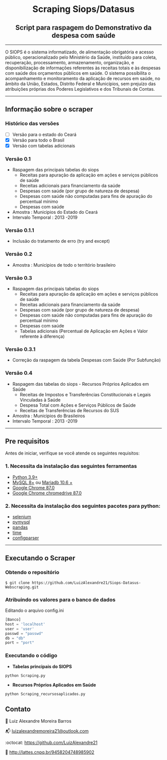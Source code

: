 <h1 align=center> Scraping Siops/Datasus</h1>
<h2 align=center> Script para raspagem do Demonstrativo da despesa com saúde </h2>

--- 

O SIOPS é o sistema informatizado, de alimentação obrigatória e acesso público, operacionalizado pelo Ministério da Saúde, instituído para coleta, recuperação, processamento, armazenamento, organização, e disponibilização de informações referentes às receitas totais e às despesas com saúde dos orçamentos públicos em saúde. O sistema possibilita o acompanhamento e monitoramento da aplicação de recursos em saúde, no âmbito da  União, Estados, Distrito Federal e Municípios, sem prejuízo das atribuições próprias dos Poderes Legislativos e dos Tribunais de Contas.

---
## Informação sobre o scraper 

### Histórico das versões 

- [ ] Versão para o estado do Ceará
- [x] Versão para todo o Brasil 
- [x] Versão com tabelas adicionais
### Versão 0.1 

- Raspagem das principais tabelas do siops 
  - Receitas para apuração da aplicação em ações e serviços públicos de saúde
  - Receitas adicionais para financiamento da saúde	
  - Despesas com saúde (por grupo de natureza de despesa)
  - Despesas com saúde não computadas para fins de apuração do percentual mínimo	
  - Despesas com saúde	
- Amostra : Municipios do Estado do Ceará 
- Intervalo Temporal : 2013 -2019 

### Versão 0.1.1 

- Inclusão do tratamento de erro (try and except)

### Versão 0.2 
- Amostra : Municipios de todo o território brasileiro

### Versão 0.3 
- Raspagem das principais tabelas do siops
  - Receitas para apuração da aplicação em ações e serviços públicos de saúde
  - Receitas adicionais para financiamento da saúde	
  - Despesas com saúde (por grupo de natureza de despesa)
  - Despesas com saúde não computadas para fins de apuração do percentual mínimo	
  - Despesas com saúde	
  - Tabelas adicionais (Percentual de Aplicação em Ações e Valor referente à diferença)
  
### Versão 0.3.1 
- Correção da raspagem da tabela Despesas com Saúde (Por Subfunção) 

### Versão 0.4 

- Raspagem das tabelas do siops - Recursos Próprios Aplicados em Saúde
  - Receitas de Impostos e Transferências Constitucionais e Legais Vinculadas à Saúde
  - Despesa Total com Ações e Serviços Públicos de Saúde
  - Receitas de Transferências de Recursos do SUS
- Amostra : Municipios do Brasileiros
- Intervalo Temporal : 2013 -2019 

---
## Pre requisitos 

Antes de iniciar, verifique se você atende os seguintes requisitos:

### 1. Necessita da instalação das seguintes ferramentas 

- [Python 3.9+](https://www.python.org/downloads/)
- [MySQL 8+](https://www.mysql.com/) ou [Mariadb 10.6 +](https://mariadb.org/)
- [Google Chrome 87.0](https://www.google.com/intl/pt-BR/chrome/) 
- [Google Chrome chromedrive 87.0 ](https://chromedriver.storage.googleapis.com/index.html?path=87.0.4280.88/)

### 2. Necessita da instalação dos seguintes pacotes para python: 


- [selenium](https://selenium-python.readthedocs.io/installation.html)
- [pymysql](https://pypi.org/project/PyMySQL/)
- [pandas](https://pandas.pydata.org/) 
- [time](https://docs.python.org/3/library/time.html) 
- [configparser](https://docs.python.org/3/library/configparser.html)

---

## Executando o Scraper 

### Obtendo o repositório 

```shell
$ git clone https://github.com/LuizAlexandre21/Siops-Datasus-Webscraping.git
```

### Atribuindo os valores para o banco de dados 
Editando o arquivo config.ini 
```python
[Banco]
host = 'localhost'
user = 'user'
passwd = "passwd"
db = "db"
port = "port"
```

### Executando o código 
- **Tabelas principais do SIOPS**

```shell 
python Scraping.py 
```

- **Recursos Próprios Aplicados em Saúde**

```shell
python Scraping_recursosaplicados.py
```
## Contato 

:bust_in_silhouette: Luiz Alexandre Moreira Barros 

:mailbox_with_mail:	 luizalexandremoreira21@outlook.com

:octocat: https://github.com/LuizAlexandre21

:notebook_with_decorative_cover: http://lattes.cnpq.br/9458204748985902
